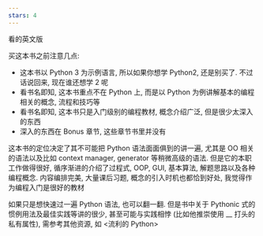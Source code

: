 ```yaml
---
stars: 4
---
```


看的英文版

买这本书之前注意几点:
- 这本书以 Python 3 为示例语言, 所以如果你想学 Python2, 还是别买了. 不过话说回来, 现在谁还想学 2 呢
- 看书名即知, 这本书重点不在 Python 上, 而是以 Python 为例讲解基本的编程相关的概念, 流程和技巧等
- 看书名即知, 这本书只是入门级别的编程教材, 概念介绍广泛, 但是很少太深入的东西
- 深入的东西在 Bonus 章节, 这些章节书里并没有

这本书的定位决定了其不可能把 Python 语法面面俱到的讲一遍, 尤其是 OO 相关的语法以及比如 context manager, generator 等稍微高级的语法. 但是它的本职工作做得很好, 循序渐进的介绍了过程式, OOP, GUI, 基本算法, 解题思路以及各种编程概念. 内容编排完美, 大量课后习题, 概念的引入时机也都恰到好处, 我觉得作为编程入门是很好的教材

如果只是想快速过一遍 Python 语法, 也可以翻一翻. 但是书中关于 Pythonic 式的惯例用法及最佳实践等讲的很少, 甚至可能与实践相悖 (比如他推崇使用 __ 打头的私有属性), 需参考其他资源, 如 <流利的 Python>